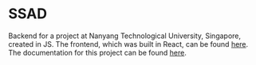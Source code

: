 # SSAD
Backend for a project at Nanyang Technological University, Singapore, created in JS. The frontend, which was built in React, can be found [here](https://github.com/harditsingh/SSAD/tree/master/Front%20End). The documentation for this project can be found [here](https://github.com/harditsingh/SSAD/blob/master/Documentation.pdf).
